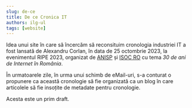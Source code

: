 ```yaml
---
slug: de-ce
title: De ce Cronica IT
authors: ilg-ul
tags: [website]
---
```


Idea unui site în care să încercăm să reconsituim cronologia industriei IT
a fost lansată
de Alexandru Corlan, în data de 25 octombrie 2023, la evenimentul RIPE 2023,
organizat de [ANISP](https://anisp.ro/) și [ISOC RO](https://www.internetsociety.ro/)
cu tema _30 de ani de Internet în România_.

În urmatoarele zile, în urma unui schimb de eMail-uri, s-a conturat o propunere
ca această cronologie să fie organizată ca un blog în care articolele să fie
insoțite de metadate pentru cronologie.

Acesta este un prim draft.
